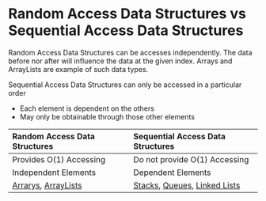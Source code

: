 # Random Access Data Structures vs Sequential Access Data Structures

Random Access Data Structures can be accesses independently. The data before nor after will influence the data at the given index. Arrays and ArrayLists are example of such data types.

Sequential Access Data Structures can only be accessed in a particular order

- Each element is dependent on the others
- May only be obtainable through those other elements

| Random Access Data Structures | Sequential Access Data Structures |
| :--                           | :--                               |
| Provides O(1) Accessing | Do not provide O(1) Accessing     |
| Independent Elements       | Dependent Elements                |
| [Arrarys](./classes/array.md), [ArrayLists](./classes/array-list.md) | [Stacks](./classes/stack.md), [Queues](./classes/queue.md), [Linked Lists](./classes/linked-list.md)      |
